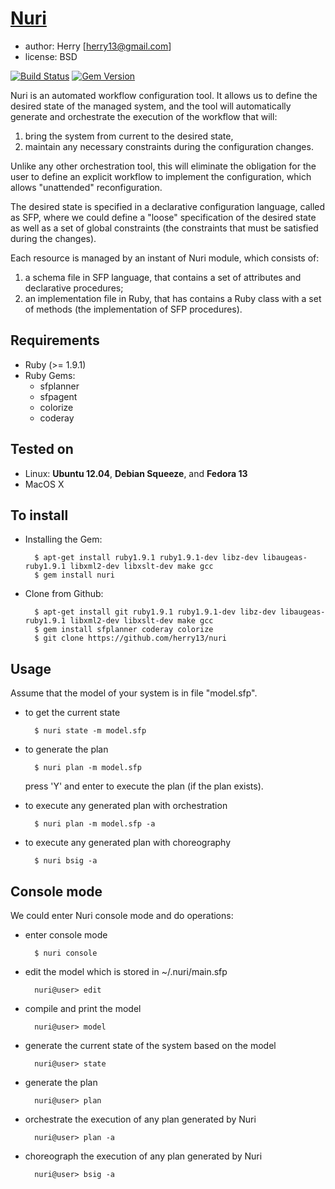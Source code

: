 [Nuri](http://herry13.github.io/nuri)
====
- author: Herry [herry13@gmail.com]
- license: BSD

[![Build Status](https://travis-ci.org/nurilabs/nuri.svg?branch=master)](https://travis-ci.org/nurilabs/nuri)
[![Gem Version](https://badge.fury.io/rb/nuri.png)](https://badge.fury.io/rb/nuri)

Nuri is an automated workflow configuration tool. It allows us to define the desired state of
the managed system, and the tool will automatically generate and orchestrate the execution of the workflow
that will:

1. bring the system from current to the desired state,
2. maintain any necessary constraints during the configuration changes.

Unlike any other orchestration tool, this will eliminate the obligation for the user to define an explicit
workflow to implement the configuration, which allows "unattended" reconfiguration.

The desired state is specified in a declarative configuration language, called as SFP, where we could
define a "loose" specification of the desired state as well as a set of global constraints
(the constraints that must be satisfied during the changes).

Each resource is managed by an instant of Nuri module, which consists of:

1. a schema file in SFP language, that contains a set of attributes and declarative procedures;
2. an implementation file in Ruby, that has contains a Ruby class with a set of methods (the implementation of SFP procedures).


Requirements
------------
- Ruby (>= 1.9.1)
- Ruby Gems:
	- sfplanner
	- sfpagent
	- colorize
	- coderay

Tested on
---------
- Linux: **Ubuntu 12.04**, **Debian Squeeze**, and **Fedora 13**
- MacOS X


To install
----------
- Installing the Gem:

		$ apt-get install ruby1.9.1 ruby1.9.1-dev libz-dev libaugeas-ruby1.9.1 libxml2-dev libxslt-dev make gcc
		$ gem install nuri

- Clone from Github:

		$ apt-get install git ruby1.9.1 ruby1.9.1-dev libz-dev libaugeas-ruby1.9.1 libxml2-dev libxslt-dev make gcc
		$ gem install sfplanner coderay colorize
		$ git clone https://github.com/herry13/nuri

Usage
-----
Assume that the model of your system is in file "model.sfp".
- to get the current state

		$ nuri state -m model.sfp

- to generate the plan

		$ nuri plan -m model.sfp

  press 'Y' and enter to execute the plan (if the plan exists).

- to execute any generated plan with orchestration

		$ nuri plan -m model.sfp -a

- to execute any generated plan with choreography

		$ nuri bsig -a


Console mode
------------
We could enter Nuri console mode and do operations:
- enter console mode

		$ nuri console
		
- edit the model which is stored in ~/.nuri/main.sfp

		nuri@user> edit

- compile and print the model		
		
		nuri@user> model
		
- generate the current state of the system based on the model
		
		nuri@user> state
		
- generate the plan
		
		nuri@user> plan
		
- orchestrate the execution of any plan generated by Nuri
		
		nuri@user> plan -a
		
- choreograph the execution of any plan generated by Nuri
		
		nuri@user> bsig -a
